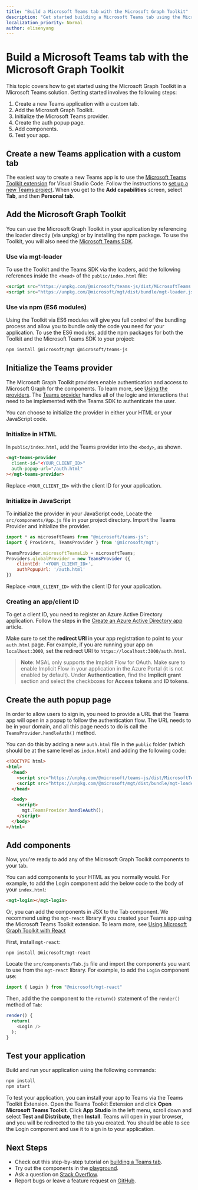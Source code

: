 ```yaml
---
title: "Build a Microsoft Teams tab with the Microsoft Graph Toolkit"
description: "Get started building a Microsoft Teams tab using the Microsoft Graph Toolkit."
localization_priority: Normal
author: elisenyang
---
```


# Build a Microsoft Teams tab with the Microsoft Graph Toolkit

This topic covers how to get started using the Microsoft Graph Toolkit in a Microsoft Teams solution. Getting started involves the following steps:

1. Create a new Teams application with a custom tab.
2. Add the Microsoft Graph Toolkit.
3. Initialize the Microsoft Teams provider.
4. Create the auth popup page.
5. Add components.
6. Test your app.

## Create a new Teams application with a custom tab

The easiest way to create a new Teams app is to use the [Microsoft Teams Toolkit extension](https://marketplace.visualstudio.com/items?itemName=TeamsDevApp.ms-teams-vscode-extension) for Visual Studio Code. Follow the instructions to [set up a new Teams project](/microsoftteams/platform/toolkit/visual-studio-code-overview#set-up-a-new-teams-project). When you get to the **Add capabilities** screen, select **Tab**, and then **Personal tab**.

## Add the Microsoft Graph Toolkit

You can use the Microsoft Graph Toolkit in your application by referencing the loader directly (via unpkg) or by installing the npm package. To use the Toolkit, you will also need the [Microsoft Teams SDK](/javascript/api/overview/msteams-client?view=msteams-client-js-latest).

### Use via mgt-loader
To use the Toolkit and the Teams SDK via the loaders, add the following references inside the `<head>` of the `public/index.html` file:

```html
<script src="https://unpkg.com/@microsoft/teams-js/dist/MicrosoftTeams.min.js" crossorigin="anonymous"></script>
<script src="https://unpkg.com/@microsoft/mgt/dist/bundle/mgt-loader.js"></script>
```

### Use via npm (ES6 modules)
Using the Toolkit via ES6 modules will give you full control of the bundling process and allow you to bundle only the code you need for your application. To use the ES6 modules, add the npm packages for both the Toolkit and the Microsoft Teams SDK to your project:

```bash
npm install @microsoft/mgt @microsoft/teams-js
```

## Initialize the Teams provider

The Microsoft Graph Toolkit providers enable authentication and access to Microsoft Graph for the components. To learn more, see [Using the providers](../providers/providers.md). The [Teams provider](../providers/teams.md) handles all of the logic and interactions that need to be implemented with the Teams SDK to authenticate the user.

You can choose to initialize the provider in either your HTML or your JavaScript code. 

### Initialize in HTML

In `public/index.html`, add the Teams provider into the `<body>`, as shown.

```html
<mgt-teams-provider
  client-id="<YOUR_CLIENT_ID>"
  auth-popup-url="/auth.html"
></mgt-teams-provider>
```

Replace `<YOUR_CLIENT_ID>` with the client ID for your application. 

### Initialize in JavaScript

To initialize the provider in your JavaScript code, Locate the `src/components/App.js` file in your project directory. Import the Teams Provider and initialize the provider.

```JavaScript
import * as microsoftTeams from "@microsoft/teams-js";
import { Providers, TeamsProvider } from '@microsoft/mgt';

TeamsProvider.microsoftTeamsLib = microsoftTeams;
Providers.globalProvider = new TeamsProvider ({
    clientId: '<YOUR_CLIENT_ID>',
    authPopupUrl: '/auth.html'
})
```
Replace `<YOUR_CLIENT_ID>` with the client ID for your application.

### Creating an app/client ID

To get a client ID, you need to register an Azure Active Directory application. Follow the steps in the [Create an Azure Active Directory app](./add-aad-app-registration.md) article.

Make sure to set the **redirect URI** in your app registration to point to your `auth.html` page. For example, if you are running your app on `localhost:3000`, set the redirect URI to `https://localhost:3000/auth.html`.

>**Note**: MSAL only supports the Implicit Flow for OAuth. Make sure to enable Implicit Flow in your application in the Azure Portal (it is not enabled by default). Under **Authentication**, find the **Implicit grant** section and select the checkboxes for **Access tokens** and **ID tokens**. 

## Create the auth popup page

In order to allow users to sign in, you need to provide a URL that the Teams app will open in a popup to follow the authentication flow. The URL needs to be in your domain, and all this page needs to do is call the `TeamsProvider.handleAuth()` method.

You can do this by adding a new `auth.html` file in the `public` folder (which should be at the same level as `index.html`) and adding the following code: 

```html
<!DOCTYPE html>
<html>
  <head>
    <script src="https://unpkg.com/@microsoft/teams-js/dist/MicrosoftTeams.min.js" crossorigin="anonymous"></script>
    <script src="https://unpkg.com/@microsoft/mgt/dist/bundle/mgt-loader.js"></script>
  </head>

  <body>
    <script>
      mgt.TeamsProvider.handleAuth();
    </script>
  </body>
</html>
```

## Add components

Now, you're ready to add any of the Microsoft Graph Toolkit components to your tab. 

You can add components to your HTML as you normally would. For example, to add the Login component add the below code to the body of your `index.html`:

```HTML
<mgt-login></mgt-login>
```

Or, you can add the components in JSX to the Tab component. We recommend using the `mgt-react` library if you created your Teams app using the Microsoft Teams Toolkit extension. To learn more, see [Using Microsoft Graph Toolkit with React](./use-toolkit-with-react.md)

First, install `mgt-react`:

```Command Line
npm install @microsoft/mgt-react
```

Locate the `src/components/Tab.js` file and import the components you want to use from the `mgt-react` library. For example, to add the `Login` component use:

```JavaScript
import { Login } from "@microsoft/mgt-react"
```

Then, add the the component to the `return()` statement of the `render()` method of `Tab`:

```JavaScript
render() {
  return(
    <Login />
  );
}
```

## Test your application

Build and run your application using the following commands:
```bash
npm install
npm start
```

To test your application, you can install your app to Teams via the Teams Toolkit Extension. Open the Teams Toolkit Extension and click **Open Microsoft Teams Toolkit**. Click **App Studio** in the left menu, scroll down and select **Test and Distribute**, then **Install**. Teams will open in your browser, and you will be redirected to the tab you created. You should be able to see the Login component and use it to sign in to your application.

## Next Steps
- Check out this step-by-step tutorial on [building a Teams tab](https://developer.microsoft.com/graph/blogs/a-lap-around-microsoft-graph-toolkit-day-10-microsoft-graph-toolkit-teams-provider/).
- Try out the components in the [playground](https://mgt.dev).
- Ask a question on [Stack Overflow](https://aka.ms/mgt-question).
- Report bugs or leave a feature request on [GitHub](https://aka.ms/mgt).
